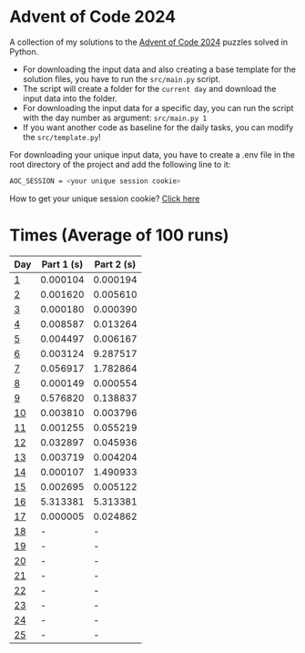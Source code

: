 # Advent of Code 2024

A collection of my solutions to the [Advent of Code 2024](https://adventofcode.com/2024) puzzles solved in Python.

- For downloading the input data and also creating a base template for the solution files, you have to run the `src/main.py` script.
- The script will create a folder for the `current day` and download the input data into the folder.
- For downloading the input data for a specific day, you can run the script with the day number as argument: `src/main.py 1`
- If you want another code as baseline for the daily tasks, you can modify the `src/template.py`!

For downloading your unique input data, you have to create a .env file in the root directory of the project and add the following line to it:

```bash
AOC_SESSION = <your unique session cookie>
```

How to get your unique session cookie? [Click here](https://github.com/wimglenn/advent-of-code-wim/issues/1)

# Times (Average of 100 runs)

| Day | Part 1 (s) | Part 2 (s) |
| --- | ------ | ------ |
| [1](https://github.com/Gabriel9753/Advent-of-Code-2024/blob/main/src/day_01/solution.py)   | 0.000104      | 0.000194      |
| [2](https://github.com/Gabriel9753/Advent-of-Code-2024/blob/main/src/day_02/solution.py)   | 0.001620      | 0.005610      |
| [3](https://github.com/Gabriel9753/Advent-of-Code-2024/blob/main/src/day_03/solution.py)   | 0.000180      | 0.000390      |
| [4](https://github.com/Gabriel9753/Advent-of-Code-2024/blob/main/src/day_04/solution.py)   | 0.008587      | 0.013264      |
| [5](https://github.com/Gabriel9753/Advent-of-Code-2024/blob/main/src/day_05/solution.py)   | 0.004497      | 0.006167      |
| [6](https://github.com/Gabriel9753/Advent-of-Code-2024/blob/main/src/day_06/solution.py)   | 0.003124      | 9.287517      |
| [7](https://github.com/Gabriel9753/Advent-of-Code-2024/blob/main/src/day_07/solution.py)   | 0.056917      | 1.782864      |
| [8](https://github.com/Gabriel9753/Advent-of-Code-2024/blob/main/src/day_08/solution.py)   | 0.000149      | 0.000554      |
| [9](https://github.com/Gabriel9753/Advent-of-Code-2024/blob/main/src/day_09/solution.py)   | 0.576820      | 0.138837      |
| [10](https://github.com/Gabriel9753/Advent-of-Code-2024/blob/main/src/day_10/solution.py)   | 0.003810      | 0.003796      |
| [11](https://github.com/Gabriel9753/Advent-of-Code-2024/blob/main/src/day_11/solution.py)   | 0.001255      | 0.055219      |
| [12](https://github.com/Gabriel9753/Advent-of-Code-2024/blob/main/src/day_12/solution.py)   | 0.032897      | 0.045936      |
| [13](https://github.com/Gabriel9753/Advent-of-Code-2024/blob/main/src/day_13/solution.py)   | 0.003719      | 0.004204      |
| [14](https://github.com/Gabriel9753/Advent-of-Code-2024/blob/main/src/day_14/solution.py)   | 0.000107      | 1.490933      |
| [15](https://github.com/Gabriel9753/Advent-of-Code-2024/blob/main/src/day_15/solution.py)   | 0.002695      | 0.005122      |
| [16](https://github.com/Gabriel9753/Advent-of-Code-2024/blob/main/src/day_16/solution.py)   | 5.313381      | 5.313381      |
| [17](https://github.com/Gabriel9753/Advent-of-Code-2024/blob/main/src/day_17/solution.py)   | 0.000005      | 0.024862      |
| [18](https://github.com/Gabriel9753/Advent-of-Code-2024/blob/main/src/day_18/solution.py)  | -      | -      |
| [19](https://github.com/Gabriel9753/Advent-of-Code-2024/blob/main/src/day_19/solution.py)  | -      | -      |
| [20](https://github.com/Gabriel9753/Advent-of-Code-2024/blob/main/src/day_20/solution.py)  | -      | -      |
| [21](https://github.com/Gabriel9753/Advent-of-Code-2024/blob/main/src/day_21/solution.py)  | -      | -      |
| [22](https://github.com/Gabriel9753/Advent-of-Code-2024/blob/main/src/day_22/solution.py)  | -      | -      |
| [23](https://github.com/Gabriel9753/Advent-of-Code-2024/blob/main/src/day_23/solution.py)  | -      | -      |
| [24](https://github.com/Gabriel9753/Advent-of-Code-2024/blob/main/src/day_24/solution.py)  | -      | -      |
| [25](https://github.com/Gabriel9753/Advent-of-Code-2024/blob/main/src/day_25/solution.py)  | -      | -      |
